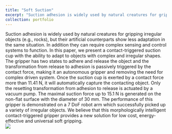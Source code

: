 ```yaml
---
title: "Soft Suction"
excerpt: "Suction adhesion is widely used by natural creatures for gripping irregular objects (e.g., rocks), but their artificial counterparts show less adaptation in the same situation. In this paper, we present a contact-triggered suction cup with the ability to adapt to objects with complex and irregular shapes.<br/><img src='/images/soft_grasping2.gif'>"
collection: portfolio
---
```


Suction adhesion is widely used by natural creatures for gripping irregular objects (e.g., rocks), but their artificial counterparts show less adaptation in the same situation. In addition they can require complex sensing and control systems to function. In this paper, we present a contact-triggered suction cup with the ability to adapt to objects with complex and irregular shapes. The gripper has two states to adhere and release the object and the transformation from release to adhesion is passively triggered by the contact force, making it an autonomous gripper and removing the need for complex driven system. Once the suction cup is exerted by a contact force more than 11.41 N, it will automatically capture the contacting object. Only the resetting transformation from adhesion to release is actuated by a vacuum pump. The maximal suction force up to 15.1 N is generated on the non-flat surface with the diameter of 30 mm. The performance of this gripper is demonstrated on a 7 DoF robot arm which successfully picked up a variety of irregular objects. We believe that this morphologically intelligent contact-triggered gripper provides a new solution for low cost, energy-effective and universal soft gripping.<br/><img src='/images/soft_grasping2.gif'>
